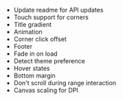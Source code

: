 - Update readme for API updates
- Touch support for corners
- Title gradient
- Animation
- Corner click offset
- Footer
- Fade in on load
- Detect theme preference
- Hover states
- Bottom margin
- Don't scroll during range interaction
- Canvas scaling for DPI
